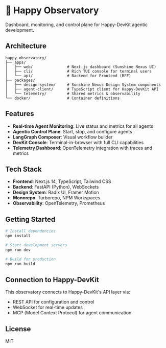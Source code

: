 # 🔭 Happy Observatory

Dashboard, monitoring, and control plane for Happy-DevKit agentic development.

## Architecture

```
happy-observatory/
├── apps/
│   ├── web/               # Next.js dashboard (Sunshine Nexus UI)
│   ├── cli/               # Rich TUI console for terminal users
│   └── api/               # Backend for Frontend (BFF)
├── packages/
│   ├── design-system/     # Sunshine Nexus Design System components
│   ├── agent-client/      # TypeScript client for Happy-DevKit API
│   └── telemetry/         # Shared metrics & observability
└── docker/                # Container definitions
```

## Features

- **Real-time Agent Monitoring**: Live status and metrics for all agents
- **Agentic Control Plane**: Start, stop, and configure agents
- **LangGraph Composer**: Visual workflow builder
- **DevKit Console**: Terminal-in-browser with full CLI capabilities
- **Telemetry Dashboard**: OpenTelemetry integration with traces and metrics

## Tech Stack

- **Frontend**: Next.js 14, TypeScript, Tailwind CSS
- **Backend**: FastAPI (Python), WebSockets
- **Design System**: Radix UI, Framer Motion
- **Monorepo**: Turborepo, NPM Workspaces
- **Observability**: OpenTelemetry, Prometheus

## Getting Started

```bash
# Install dependencies
npm install

# Start development servers
npm run dev

# Build for production
npm run build
```

## Connection to Happy-DevKit

This observatory connects to Happy-DevKit's API layer via:
- REST API for configuration and control
- WebSocket for real-time updates
- MCP (Model Context Protocol) for agent communication

## License

MIT
